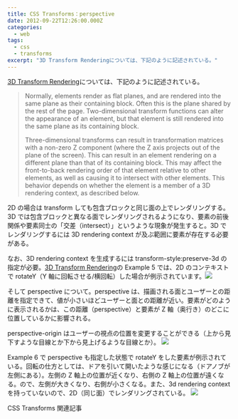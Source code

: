 ```yaml
---
title: CSS Transforms：perspective
date: 2012-09-22T12:26:00.000Z
categories:
  - web
tags:
  - css
  - transforms
excerpt: "3D Transform Renderingについては、下記のように記述されている。"
---
```


[3D Transform Rendering](http://www.w3.org/TR/css3-transforms/#transform-3d-rendering)については、下記のように記述されている。

> Normally, elements render as flat planes, and are rendered into the same plane as their containing block. Often this is the plane shared by the rest of the page. Two-dimensional transform functions can alter the appearance of an element, but that element is still rendered into the same plane as its containing block.
>
> Three-dimensional transforms can result in transformation matrices with a non-zero Z component (where the Z axis projects out of the plane of the screen). This can result in an element rendering on a different plane than that of its containing block. This may affect the front-to-back rendering order of that element relative to other elements, as well as causing it to intersect with other elements. This behavior depends on whether the element is a member of a 3D rendering context, as described below.

2D の場合は transform しても包含ブロックと同じ面の上でレンダリングする。3D では包含ブロックと異なる面でレンダリングされるようになり、要素の前後関係や要素同士の「交差（intersect）」というような現象が発生すると。3D でレンダリングするには 3D rendering context が及ぶ範囲に要素が存在する必要がある。

なお、3D rendering context を生成するには transform-style:preserve-3d の指定が必要。[3D Transform Rendering](http://www.w3.org/TR/css3-transforms/#transform-3d-rendering)の Example 5 では、2D のコンテキストで rotateY（Y 軸に回転させる/横回転）した場合が例示されています。![](http://www.w3.org/TR/css3-transforms/examples/simple-3d-example.png)

そして perspective について。perspective は、描画される面とユーザーとの距離を指定できて、値が小さいほどユーザーと面との距離が近い。要素がどのように表示されるかは、この距離（perspective）と要素が Z 軸（奥行き）のどこに位置しているかに影響される。

perspective-origin はユーザーの視点の位置を変更することができる（上から見下すような目線とか下から見上げるような目線とか）。 ![](http://www.w3.org/TR/css3-transforms/perspective_distance.png)

Example 6 で perspective も指定した状態で rotateY をした要素が例示されている。回転の仕方としては、ドアを引いて開いたような感じになる（ドアノブが左側にある）。左側の Z 軸上の位置が近くなり、右側の Z 軸上の位置が遠くなる。ので、左側が大きくなり、右側が小さくなる。また、3d rendering context を持っていないので、2D（同じ面）でレンダリングされている。 ![](http://www.w3.org/TR/css3-transforms/examples/simple-perspective-example.png)

CSS Transforms 関連記事

